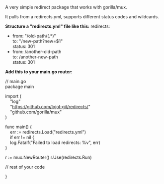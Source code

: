 A very simple redirect package that works with gorilla/mux.

It pulls from a redirects.yml, supports different status codes and wildcards.

**Structure a "redirects.yml" file like this:**
redirects:

- from: "/old-path/(.\*)"  
  to: "/new-path?new=$1"  
  status: 301
- from: /another-old-path  
  to: /another-new-path  
  status: 301

**Add this to your main.go router:**

// main.go  
package main

import (  
&nbsp;&nbsp;&nbsp;&nbsp;"log"  
&nbsp;&nbsp;&nbsp;&nbsp;"https://github.com/lojol-git/redirects/"  
&nbsp;&nbsp;&nbsp;&nbsp;"github.com/gorilla/mux"  
)

func main() {  
&nbsp;&nbsp;&nbsp;&nbsp;err := redirects.Load("redirects.yml")  
&nbsp;&nbsp;&nbsp;&nbsp;if err != nil {  
&nbsp;&nbsp;&nbsp;&nbsp;log.Fatalf("Failed to load redirects: %v", err)  
}

r := mux.NewRouter()
r.Use(redirects.Run)

// rest of your code

}
